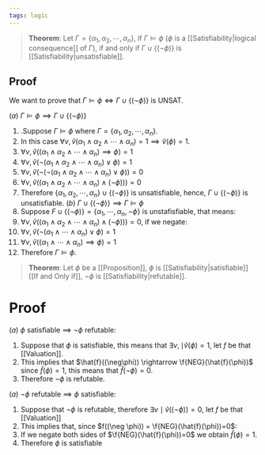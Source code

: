 ```yaml
---
tags: logic
---
```


>**Theorem**: Let $\Gamma = \{\alpha_{1},\alpha_{2},\cdots,\alpha_{n}\}$, if $\Gamma \vDash \phi$ ($\phi$ is a [[Satisfiability|logical consequence]] of $\Gamma$), if and only if $\Gamma \cup \{(\neg \phi)\}$ is [[Satisfiability|unsatisfiable]].

## Proof
We want to prove that $\Gamma \vDash \phi \iff \Gamma \cup \{(\neg \phi)\}$ is UNSAT.

$(a)$ $\Gamma \vDash \phi \implies \Gamma \cup \{(\neg \phi)\}$
1. .Suppose $\Gamma \vDash \phi$ where $\Gamma = \{\alpha_{1},\alpha_{2},\cdots,\alpha_{n}\}.$
2. In this case $\forall v, \, \hat{v}(\alpha_{1}\land\alpha_{2}\land\cdots\land\alpha_{n})=1 \implies \hat{v}(\phi)= 1$.
3. $\forall v, \, \hat{v}((\alpha_{1}\land\alpha_{2}\land \cdots\land \alpha_{n}) \implies \phi) =1$
4. $\forall v, \, \hat{v}(\neg(\alpha_{1}\land\alpha_{2}\land \cdots\land \alpha_{n}) \lor \phi)=1$
5. $\forall v, \, \hat{v}(\neg(\neg(\alpha_{1}\land\alpha_{2}\land \cdots\land \alpha_{n}) \lor \phi))=0$ 
6. $\forall v, \, \hat{v}((\alpha_{1}\land\alpha_{2}\land \cdots\land \alpha_{n}) \land (\neg\phi)))=0$  
7. Therefore $\{\alpha_{1}, \alpha_{2},\cdots,\alpha_{n}\} \cup \{(\neg \phi)\}$ is unsatisfiable, hence, $\Gamma \cup \{(\neg \phi)\}$ is unsatisfiable.
$(b)$ $\Gamma \cup \{(\neg \phi)\} \implies \Gamma \vDash \phi$ 
1. Suppose $F \cup \{(\neg \phi)\} = \{\alpha_{1}, \cdots, \alpha_{n}, \neg \phi\}$ is unstafisfiable, that means:
2. $\forall v, \, \hat{v}((\alpha_{1}\land\alpha_{2}\land \cdots\land \alpha_{n}) \land (\neg\phi)))=0$, if we negate:
3. $\forall v, \, \hat{v}(\neg (\alpha_{1}\land \cdots \land \alpha_{n}) \lor \phi)= 1$  
4. $\forall v, \, \hat{v}((\alpha_{1}\land \cdots \land \alpha_{n}) \implies \phi)= 1$  
5. Therefore $\Gamma \vDash \phi$.

> **Theorem**: Let $\phi$ be a [[Proposition]], $\phi$ is [[Satisfiability|satisfiable]] [[If and Only if]], $\neg \phi$ is [[Satisfiability|refutable]].

# Proof
$(a)$ $\phi$ satisfiable $\implies$ $\neg \phi$ refutable:

1. Suppose that $\phi$ is satisfiable, this means that $\exists v, \mid \hat{v}(\phi)=1$, let $f$ be that [[Valuation]].
2. This implies that $\hat{f}((\neg\phi)) \rightarrow \f{NEG}(\hat{f}(\phi))$ since $\hat{f}(\phi) = 1$, this means that $\hat{f}(\neg \phi)= 0$.
3. Therefore $\neg\phi$ is refutable.  

$(a)$ $\neg\phi$ refutable $\implies$ $\phi$ satisfiable:

1. Suppose that $\neg \phi$ is refutable, therefore $\exists v \mid \hat{v}((\neg \phi))=0$, let $f$ be that [[Valuation]] 
2. This implies that, since $f((\neg \phi)) = \f{NEG}(\hat{f}(\phi))=0$:  
3. If we negate both sides of $\f{NEG}(\hat{f}(\phi))=0$ we obtain $\hat{f}(\phi) = 1$.
4. Therefore $\phi$ is satisfiable